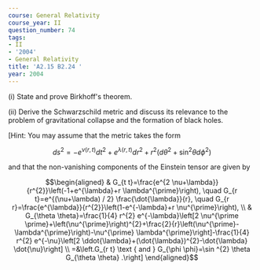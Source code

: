 ```yaml
---
course: General Relativity
course_year: II
question_number: 74
tags:
- II
- '2004'
- General Relativity
title: 'A2.15 B2.24 '
year: 2004
---
```



(i) State and prove Birkhoff's theorem.

(ii) Derive the Schwarzschild metric and discuss its relevance to the problem of gravitational collapse and the formation of black holes.

[Hint: You may assume that the metric takes the form

$$d s^{2}=-e^{\nu(r, t)} d t^{2}+e^{\lambda(r, t)} d r^{2}+r^{2}\left(d \theta^{2}+\sin ^{2} \theta d \phi^{2}\right)$$

and that the non-vanishing components of the Einstein tensor are given by

$$\begin{aligned}
& G_{t t}=\frac{e^{2 \nu+\lambda}}{r^{2}}\left(-1+e^{\lambda}+r \lambda^{\prime}\right), \quad G_{r t}=e^{(\nu+\lambda) / 2} \frac{\dot{\lambda}}{r}, \quad G_{r r}=\frac{e^{\lambda}}{r^{2}}\left(1-e^{-\lambda}+r \nu^{\prime}\right), \\
& G_{\theta \theta}=\frac{1}{4} r^{2} e^{-\lambda}\left[2 \nu^{\prime \prime}+\left(\nu^{\prime}\right)^{2}+\frac{2}{r}\left(\nu^{\prime}-\lambda^{\prime}\right)-\nu^{\prime} \lambda^{\prime}\right]-\frac{1}{4} r^{2} e^{-\nu}\left[2 \ddot{\lambda}+(\dot{\lambda})^{2}-\dot{\lambda} \dot{\nu}\right] \\
=&\left.G_{r t} \text { and } G_{\phi \phi}=\sin ^{2} \theta G_{\theta \theta} .\right]
\end{aligned}$$